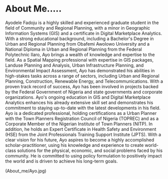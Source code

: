 # About Me.....
Ayodele Fadoju is a highly skilled and experienced graduate student in the field of Community and Regional Planning, with a minor in Geographic Information Systems (GIS) and a certificate in Digital Marketplace Analytics. With a strong educational background, including a Bachelor's Degree in Urban and Regional Planning from Obafemi Awolowo University and a National Diploma in Urban and Regional Planning from the Federal Polytechnic Ilaro, Ayo brings a wealth of knowledge and expertise to the field.
As a Spatial Mapping professional with expertise in GIS packages, Landuse Planning and Analysis, Urban Infrastructure Planning, and Environmental Impact Assessment, Ayo has demonstrated his abilities in high-stakes tasks across a range of sectors, including Urban and Regional Planning, Construction, Renewable Energy, and Telecommunications. With a proven track record of success, Ayo has been involved in projects backed by the Federal Government of Nigeria and state governments and corporate organizations.
Ayo's ongoing education in GIS and Digital Marketplace Analytics enhances his already extensive skill set and demonstrates his commitment to staying up-to-date with the latest developments in his field.
Ayo is a dedicated professional, holding certifications as a Urban Planner with the Town Planners Registration Council of Nigeria (TOPREC) and as a Corporate Member of the Nigerian Institute of Town Planners (NITP). In addition, he holds an Expert Certificate in Health Safety and Environment (HSE) from the Joint Professionals Training Support Institute (JPTS).
With a clear vision for his future, Ayo aspires to become a highly accomplished scholar-practitioner, using his knowledge and experience to create world-class solutions for the physical, economic, and social problems faced by his community. He is committed to using policy formulation to positively impact the world and is driven to achieve his long-term goals.

(About_me/Ayo.jpg)
